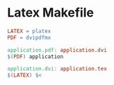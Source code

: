 # Latex Makefile

```makefile
LATEX = platex
PDF = dvipdfmx

application.pdf: application.dvi
$(PDF) application

application.dvi: application.tex
$(LATEX) $<
```
